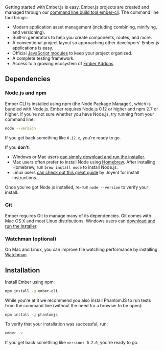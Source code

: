 Getting started with Ember.js is easy. Ember.js projects are created and managed
through our [command line build tool ember-cli](http://www.ember-cli.com/). The command line tool brings:

* Modern application asset management (including combining, minifying, and versioning).
* Built-in generators to help you create components, routes, and more.
* A conventional project layout so approaching other developers' Ember.js applications is easy.
* Official [JavaScript modules](http://jsmodules.io/) to keep your project organized.
* A complete testing framework.
* Access to a growing ecosystem of [Ember Addons](http://www.emberaddons.com/).


## Dependencies

### Node.js and npm

Ember CLI is installed using npm (the Node Package Manager), which is bundled
with Node.js. Ember requires Node.js 0.12 or higher and npm 2.7 or higher.
If you're not sure whether you have Node.js, try running from your
command line:

```bash
node --version
```

If you get back something like `0.12.x`, you're ready to go.

If you **don't**:

* Windows or Mac users [can simply download and run the installer](http://nodejs.org/download/).
* Mac users often prefer to install Node using [Homebrew](http://brew.sh/). After
installing Homebrew, run `brew install node` to install Node.js.
* Linux users [can check out this great guide](https://github.com/joyent/node/wiki/Installing-Node.js-via-package-manager) by Joyent for install instructions.

Once you've got Node.js installed, re-run `node --version` to verify your install.

### Git

Ember requires Git to manage many of its dependencies.
Git comes with Mac OS X and most Linux distributions.
Windows users can [download and run the installer](http://git-scm.com/download/win).

### Watchman (optional)

On Mac and Linux, you can improve file watching performance by installing [Watchman](https://facebook.github.io/watchman/docs/install.html).


## Installation

Install Ember using npm:

```bash
npm install -g ember-cli
```

While you're at it we recommend you also install PhantomJS to run tests from
the command line (without the need for a browser to be open):

```bash
npm install -g phantomjs
```

To verify that your installation was successful, run:

```bash
ember -v
```

If you get back something like `version: 0.2.0`, you're ready to go.
